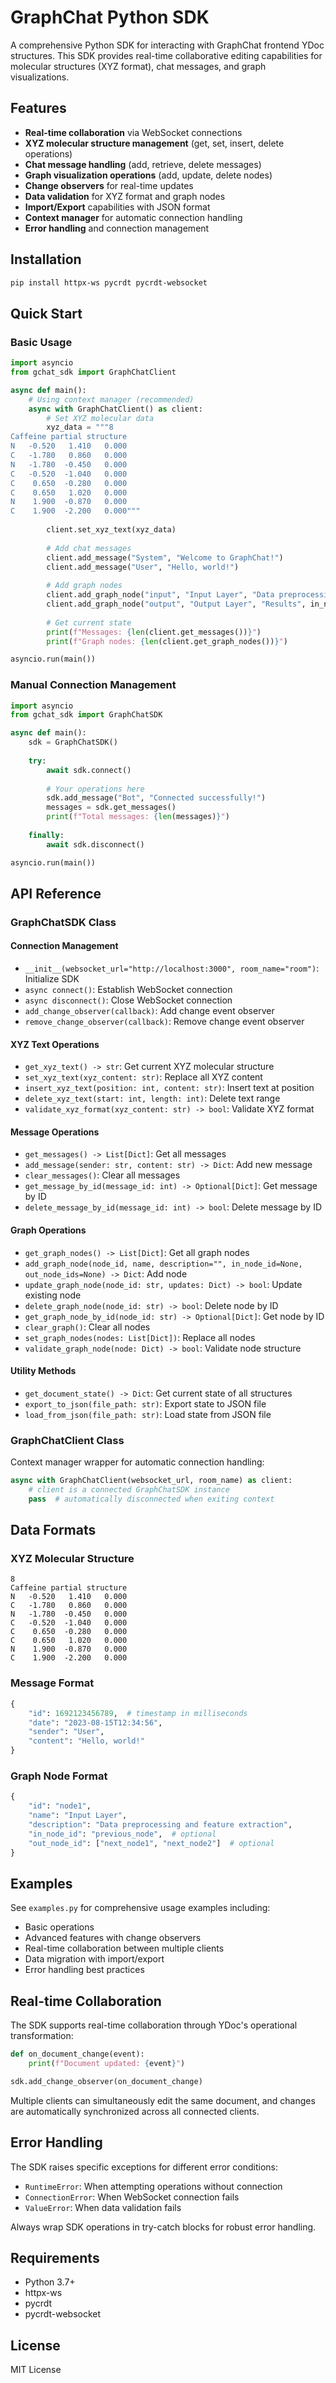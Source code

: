 # GraphChat Python SDK

A comprehensive Python SDK for interacting with GraphChat frontend YDoc structures. This SDK provides real-time collaborative editing capabilities for molecular structures (XYZ format), chat messages, and graph visualizations.

## Features

- **Real-time collaboration** via WebSocket connections
- **XYZ molecular structure management** (get, set, insert, delete operations)
- **Chat message handling** (add, retrieve, delete messages)
- **Graph visualization operations** (add, update, delete nodes)
- **Change observers** for real-time updates
- **Data validation** for XYZ format and graph nodes
- **Import/Export** capabilities with JSON format
- **Context manager** for automatic connection handling
- **Error handling** and connection management

## Installation

```bash
pip install httpx-ws pycrdt pycrdt-websocket
```

## Quick Start

### Basic Usage

```python
import asyncio
from gchat_sdk import GraphChatClient

async def main():
    # Using context manager (recommended)
    async with GraphChatClient() as client:
        # Set XYZ molecular data
        xyz_data = """8
Caffeine partial structure
N   -0.520   1.410   0.000
C   -1.780   0.860   0.000
N   -1.780  -0.450   0.000
C   -0.520  -1.040   0.000
C    0.650  -0.280   0.000
C    0.650   1.020   0.000
N    1.900  -0.870   0.000
C    1.900  -2.200   0.000"""
        
        client.set_xyz_text(xyz_data)
        
        # Add chat messages
        client.add_message("System", "Welcome to GraphChat!")
        client.add_message("User", "Hello, world!")
        
        # Add graph nodes
        client.add_graph_node("input", "Input Layer", "Data preprocessing")
        client.add_graph_node("output", "Output Layer", "Results", in_node_id="input")
        
        # Get current state
        print(f"Messages: {len(client.get_messages())}")
        print(f"Graph nodes: {len(client.get_graph_nodes())}")

asyncio.run(main())
```

### Manual Connection Management

```python
import asyncio
from gchat_sdk import GraphChatSDK

async def main():
    sdk = GraphChatSDK()
    
    try:
        await sdk.connect()
        
        # Your operations here
        sdk.add_message("Bot", "Connected successfully!")
        messages = sdk.get_messages()
        print(f"Total messages: {len(messages)}")
        
    finally:
        await sdk.disconnect()

asyncio.run(main())
```

## API Reference

### GraphChatSDK Class

#### Connection Management

- `__init__(websocket_url="http://localhost:3000", room_name="room")`: Initialize SDK
- `async connect()`: Establish WebSocket connection
- `async disconnect()`: Close WebSocket connection
- `add_change_observer(callback)`: Add change event observer
- `remove_change_observer(callback)`: Remove change event observer

#### XYZ Text Operations

- `get_xyz_text() -> str`: Get current XYZ molecular structure
- `set_xyz_text(xyz_content: str)`: Replace all XYZ content
- `insert_xyz_text(position: int, content: str)`: Insert text at position
- `delete_xyz_text(start: int, length: int)`: Delete text range
- `validate_xyz_format(xyz_content: str) -> bool`: Validate XYZ format

#### Message Operations

- `get_messages() -> List[Dict]`: Get all messages
- `add_message(sender: str, content: str) -> Dict`: Add new message
- `clear_messages()`: Clear all messages
- `get_message_by_id(message_id: int) -> Optional[Dict]`: Get message by ID
- `delete_message_by_id(message_id: int) -> bool`: Delete message by ID

#### Graph Operations

- `get_graph_nodes() -> List[Dict]`: Get all graph nodes
- `add_graph_node(node_id, name, description="", in_node_id=None, out_node_ids=None) -> Dict`: Add node
- `update_graph_node(node_id: str, updates: Dict) -> bool`: Update existing node
- `delete_graph_node(node_id: str) -> bool`: Delete node by ID
- `get_graph_node_by_id(node_id: str) -> Optional[Dict]`: Get node by ID
- `clear_graph()`: Clear all nodes
- `set_graph_nodes(nodes: List[Dict])`: Replace all nodes
- `validate_graph_node(node: Dict) -> bool`: Validate node structure

#### Utility Methods

- `get_document_state() -> Dict`: Get current state of all structures
- `export_to_json(file_path: str)`: Export state to JSON file
- `load_from_json(file_path: str)`: Load state from JSON file

### GraphChatClient Class

Context manager wrapper for automatic connection handling:

```python
async with GraphChatClient(websocket_url, room_name) as client:
    # client is a connected GraphChatSDK instance
    pass  # automatically disconnected when exiting context
```

## Data Formats

### XYZ Molecular Structure

```
8
Caffeine partial structure
N   -0.520   1.410   0.000
C   -1.780   0.860   0.000
N   -1.780  -0.450   0.000
C   -0.520  -1.040   0.000
C    0.650  -0.280   0.000
C    0.650   1.020   0.000
N    1.900  -0.870   0.000
C    1.900  -2.200   0.000
```

### Message Format

```python
{
    "id": 1692123456789,  # timestamp in milliseconds
    "date": "2023-08-15T12:34:56",
    "sender": "User",
    "content": "Hello, world!"
}
```

### Graph Node Format

```python
{
    "id": "node1",
    "name": "Input Layer",
    "description": "Data preprocessing and feature extraction",
    "in_node_id": "previous_node",  # optional
    "out_node_id": ["next_node1", "next_node2"]  # optional
}
```

## Examples

See `examples.py` for comprehensive usage examples including:

- Basic operations
- Advanced features with change observers
- Real-time collaboration between multiple clients
- Data migration with import/export
- Error handling best practices

## Real-time Collaboration

The SDK supports real-time collaboration through YDoc's operational transformation:

```python
def on_document_change(event):
    print(f"Document updated: {event}")

sdk.add_change_observer(on_document_change)
```

Multiple clients can simultaneously edit the same document, and changes are automatically synchronized across all connected clients.

## Error Handling

The SDK raises specific exceptions for different error conditions:

- `RuntimeError`: When attempting operations without connection
- `ConnectionError`: When WebSocket connection fails
- `ValueError`: When data validation fails

Always wrap SDK operations in try-catch blocks for robust error handling.

## Requirements

- Python 3.7+
- httpx-ws
- pycrdt
- pycrdt-websocket

## License

MIT License
